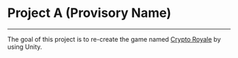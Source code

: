 # Project A (Provisory Name)

---

The goal of this project is to re-create the game named [Crypto Royale](https://cryptoroyale.one) by using Unity.
